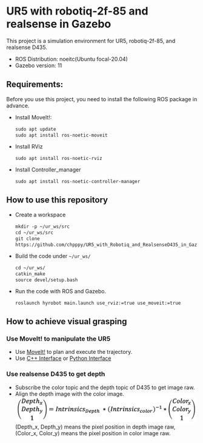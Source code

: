 # UR5 with robotiq-2f-85 and realsense in Gazebo
This project is a simulation environment for UR5, robotiq-2f-85, and realsense D435.     
- ROS Distribution: noeitc(Ubuntu focal-20.04)    
- Gazebo version: 11     
## Requirements:   
Before you use this project, you need to install the following ROS package in advance.   
- Install MoveIt!:    
    ```
    sudo apt update
    sudo apt install ros-noetic-moveit
    ```
- Install RViz   
    ```
    sudo apt install ros-noetic-rviz
    ```
- Install Controller_manager
    ```
    sudo apt install ros-noetic-controller-manager
    ```
## How to use this repository    
- Create a workspace
    ```
    mkdir -p ~/ur_ws/src
    cd ~/ur_ws/src
    git clone https://github.com/chpppy/UR5_with_Robotiq_and_RealsenseD435_in_Gazebo.git    
    ```
- Build the code under `~/ur_ws/`    
    ```
    cd ~/ur_ws/
    catkin_make
    source devel/setup.bash
    ```

- Run the code with ROS and Gazebo.     
    ```
    roslaunch hyrobot main.launch use_rviz:=true use_moveit:=true
    ```
## How to achieve visual grasping
### Use MoveIt! to manipulate the UR5
- Use [MoveIt!](https://moveit.github.io/moveit_tutorials/) to plan and execute the trajectory.
- Use [C++ Interface](https://github.com/moveit/moveit_tutorials/blob/master/doc/move_group_interface/src/move_group_interface_tutorial.cpp) or [Python Interface](https://github.com/moveit/moveit_tutorials/blob/master/doc/move_group_python_interface/scripts/move_group_python_interface_tutorial.py)
### Use realsense D435 to get depth
- Subscribe the color topic and the depth topic of D435 to get image raw.
- Align the depth image with the color image.   
    ![Method](Align.png)     
(Depth_x, Depth_y) means the pixel position in depth image raw, (Color_x, Color_y) means the pixel position in color image raw.
